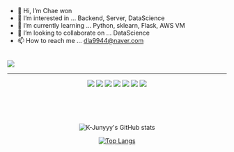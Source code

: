 - 👋 Hi, I’m Chae won
- 👀 I’m interested in ... Backend, Server, DataScience
- 🌱 I’m currently learning ... Python, sklearn, Flask, AWS VM
- 💞️ I’m looking to collaborate on ... DataScience
- 📫 How to reach me ... dla9944@naver.com
<br>
<img src="https://capsule-render.vercel.app/api?type=Slice&color=auto&height=200&section=header&text=chae won's github&fontSize=90" />
<hr>
<div align="center"> 
<img src="https://img.shields.io/badge/python-FFFE04?style=flat&logo=python&logoColor=3776AB"/> <img src="https://img.shields.io/badge/sklearn-grey?style=flat&logo=scikitlearn&logoColor=F7931E"/> <img src="https://img.shields.io/badge/pytorch-black?style=flat&logo=pytorch&logoColor=EE4C2C"/> <img src="https://img.shields.io/badge/pandas-white?style=flat&logo=pandas&logoColor=150458"/>
<img src="https://img.shields.io/badge/tensorflow-F4F4F4?style=flat&logo=tensorflow&logoColor=FF740E"/> <img src="https://img.shields.io/badge/keras-F80000?style=flat&logo=keras&logoColor=ffffff"/>
<img src="https://img.shields.io/badge/docker-white?style=flat&logo=docker&logoColor=2BA4FE"/>
</div>


<br>
<br>
<br>
<br>
<div align="center">

![K-Junyyy's GitHub stats](https://github-readme-stats.vercel.app/api?username=ChaeWonIm0&show_icons=true&theme=dracula)


[![Top Langs](https://github-readme-stats.vercel.app/api/top-langs/?username=ChaeWonIm0&langs_count=10&layout=compact&theme=blue)](https://github.com/ChaeWonIm0/ChaeWonIm0)


  
</div>

<!---
ChaeWonIm0/ChaeWonIm0 is a ✨ special ✨ repository because its `README.md` (this file) appears on your GitHub profile.
You can click the Preview link to take a look at your changes.
--->

